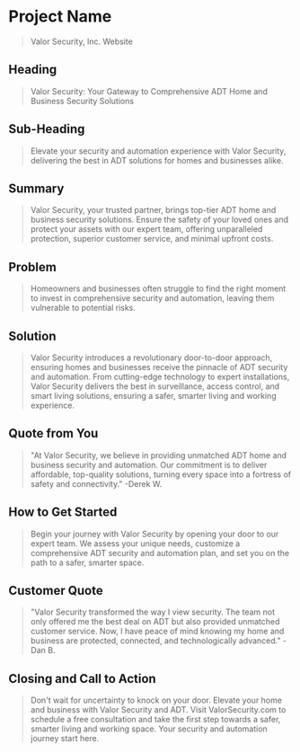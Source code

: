 # Project Name #
  > Valor Security, Inc. Website

## Heading ##
  > Valor Security: Your Gateway to Comprehensive ADT Home and Business Security Solutions

## Sub-Heading ##
  > Elevate your security and automation experience with Valor Security, delivering the best in ADT solutions for homes and businesses alike.

## Summary ##
  > Valor Security, your trusted partner, brings top-tier ADT home and business security solutions. Ensure the safety of your loved ones and protect your assets with our expert team, offering unparalleled protection, superior customer service, and minimal upfront costs.

## Problem ##
  > Homeowners and businesses often struggle to find the right moment to invest in comprehensive security and automation, leaving them vulnerable to potential risks.

## Solution ##
  > Valor Security introduces a revolutionary door-to-door approach, ensuring homes and businesses receive the pinnacle of ADT security and automation. From cutting-edge technology to expert installations, Valor Security delivers the best in surveillance, access control, and smart living solutions, ensuring a safer, smarter living and working experience.

## Quote from You ##
  > "At Valor Security, we believe in providing unmatched ADT home and business security and automation. Our commitment is to deliver affordable, top-quality solutions, turning every space into a fortress of safety and connectivity." -Derek W.

## How to Get Started ##
  > Begin your journey with Valor Security by opening your door to our expert team. We assess your unique needs, customize a comprehensive ADT security and automation plan, and set you on the path to a safer, smarter space.

## Customer Quote ##
  > "Valor Security transformed the way I view security. The team not only offered me the best deal on ADT but also provided unmatched customer service. Now, I have peace of mind knowing my home and business are protected, connected, and technologically advanced." -Dan B.

## Closing and Call to Action ##
  > Don't wait for uncertainty to knock on your door. Elevate your home and business with Valor Security and ADT. Visit ValorSecurity.com to schedule a free consultation and take the first step towards a safer, smarter living and working space. Your security and automation journey start here.
